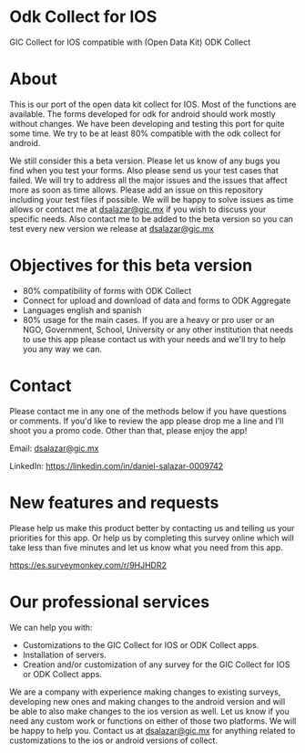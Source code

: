 # Odk Collect for IOS
GIC Collect for IOS compatible with (Open Data Kit) ODK Collect 

# About

This is our port of the open data kit collect for IOS. Most of the functions are available. The forms developed for odk for android should work mostly without changes. We have been developing and testing this port for quite some time. We try to be at least 80% compatible with the odk collect for android.

We still consider this a beta version. Please let us know of any bugs you find when you test your forms. Also please send us your test cases that failed. We will try to address all the major issues and the issues that affect more as soon as time allows. Please add an issue on this repository including your test files if possible. We will be happy to solve issues as time allows or contact me at dsalazar@gic.mx if you wish to discuss your specific needs. Also contact me to be added to the beta version so you can test every new version we release at dsalazar@gic.mx 

# Objectives for this beta version

- 80% compatibility of forms with ODK Collect
- Connect for upload and download of data and forms to ODK Aggregate
- Languages english and spanish
- 80% usage for the main cases. If you are a heavy or pro user or an NGO, Government, School, University or any other institution that needs to use this app please contact us with your needs and we'll try to help you any way we can.

# Contact

Please contact me in any one of the methods below if you have questions or comments. If you'd like to review the app please drop me a line and I'll shoot you a promo code. Other than that, please enjoy the app!

Email: dsalazar@gic.mx

LinkedIn: https://linkedin.com/in/daniel-salazar-0009742  

# New features and requests

Please help us make this product better by contacting us and telling us your priorities for this app. Or help us by completing this survey online which will take less than five minutes and let us know what you need from this app.

https://es.surveymonkey.com/r/9HJHDR2

# Our professional services

We can help you with:

- Customizations to the GIC Collect for IOS or ODK Collect apps.
- Installation of servers.
- Creation and/or customization of any survey for the GIC Collect for IOS or ODK Collect apps.

We are a company with experience making changes to existing surveys, developing new ones and making changes to the android version and will be able to also make changes to the ios version as well. Let us know if you need any custom work or functions on either of those two platforms. We will be happy to help you. Contact us at dsalazar@gic.mx for anything related to customizations to the ios or android versions of collect.



